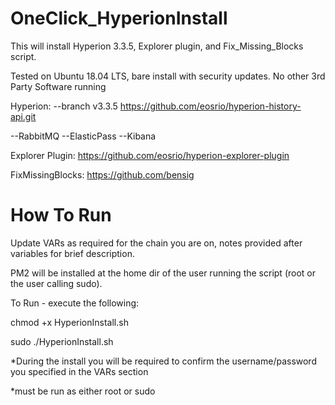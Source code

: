 # OneClick_HyperionInstall
This will install Hyperion 3.3.5, Explorer plugin, and Fix_Missing_Blocks script.

Tested on Ubuntu 18.04 LTS, bare install with security updates. No other 3rd Party Software running

Hyperion: --branch v3.3.5 https://github.com/eosrio/hyperion-history-api.git

  --RabbitMQ
  --ElasticPass
  --Kibana
  
Explorer Plugin: https://github.com/eosrio/hyperion-explorer-plugin

FixMissingBlocks: https://github.com/bensig
# How To Run
  Update VARs as required for the chain you are on, notes provided after variables for brief description.
    
  PM2 will be installed at the home dir of the user running the script (root or the user calling sudo).
  
  To Run - execute the following:
  
  chmod +x HyperionInstall.sh
  
  sudo ./HyperionInstall.sh
  
  *During the install you will be required to confirm the username/password you specified in the VARs section
  
  *must be run as either root or sudo
